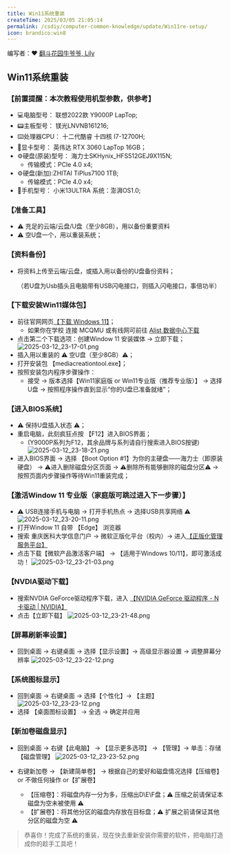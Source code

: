 ```yaml
---
title: Win11系统重装
createTime: 2025/03/05 21:05:14
permalink: /csdiy/computer-common-knowledge/update/Win11re-setup/
icon: brandico:win8
---
```


编写者：❤ [翻斗花园牛爷爷, Lily](/friends/persons/)



## Win11系统重装
### 【前置提醒：本次教程使用机型参数，供参考】
- 💻电脑型号： 联想2022款 Y9000P LapTop;
- 📟主板型号： 镁光LNVNB161216;
- ⌨️处理器CPU： 十二代酷睿 十四核 I7-12700H; 
- 📼显卡型号： 英伟达 RTX 3060 LapTop 16GB；
- ⚙️硬盘(原装)型号： 海力士SKHynix_HFS512GEJ9X115N; 
  - 传输模式：PCle 4.0 x4;
- ⚙️硬盘(新加):ZHITAI TiPlus7100 1TB; 
  - 传输模式：PCle 4.0 x4;
- 📱手机型号： 小米13ULTRA 系统：澎湃OS1.0;

### 【准备工具】
- ⚠ 充足的云端/云盘/U盘（至少8GB），用以备份重要资料
- ⚠ 空U盘一个，用以重装系统；

### 【资料备份】
- 将资料上传至云端/云盘，或插入用以备份的U盘备份资料；
  
  （若U盘为Usb插头且电脑带有USB闪电接口，则插入闪电接口，事倍功半）

### 【下载安装Win11媒体包】
- 前往官网网页[【下载 Windows 11】](https://www.microsoft.com/zh-cn/software-download/windows11?msockid=2edc3087288a650d15ec25a829c964d4)； 
  - 如果你在学校 连接 MCQMU 或有线网可前往 [Alist 数据中心下载](http://192.168.183.171:5244/mirrors/system-iso/Windows11)
- 点击第二个下载选项：创建Window 11 安装媒体 → 立即下载；
![2025-03-12_23-17-01.png](/src/2025-03-12_23-17-01.png)
- 插入用以重装的 ⚠ 空U盘（至少8GB）⚠；
- 打开安装包 【mediacreationtool.exe】；
- 按照安装包内程序步骤操作： 
  - 接受 → 版本选择【Win11家庭版 or Win11专业版（推荐专业版）】 → 选择U盘 → 按照程序操作直到显示“你的U盘已准备就绪”；

### 【进入BIOS系统】
- ⚠ 保持U盘插入状态 ⚠；
- 重启电脑，此刻疯狂点按 【F12】进入BIOS界面；
  -  (Y9000P系列为F12，其余品牌与系列请自行搜索进入BIOS按键)
  ![2025-03-12_23-18-21.png](/src/2025-03-12_23-18-21.png)
- 进入BIOS界面 → 选择 【Boot Option #1】为你的主硬盘——海力士（即原装硬盘） → ⚠进入删除磁盘分区页面 → ⚠删除所有能够删除的磁盘分区⚠ → 按照页面内步骤操作等待Win11重装完成；

### 【激活Window 11 专业版（家庭版可跳过进入下一步骤）】
- ⚠ USB连接手机与电脑 → 打开手机热点 → 选择USB共享网络 ⚠
![2025-03-12_23-20-11.png](/src/2025-03-12_23-20-11.png)
- 打开Window 11 自带 【Edge】 浏览器
- 搜索 重庆医科大学信息门户 → 微软正版化平台（校内）→ 进入[【正版化管理服务平台】](https://zbh.cqmu.edu.cn/#/)
- 点击下载【微软产品激活客户端】 → 【适用于Windows 10/11】，即可激活成功！
![2025-03-12_23-21-03.png](/src/2025-03-12_23-21-03.png)

### 【NVDIA驱动下载】
- 搜索NVDIA GeForce驱动程序下载，进入 [【NVIDIA GeForce 驱动程序 - N 卡驱动 | NVIDIA】](https://www.nvidia.cn/geforce/drivers/)
- 点击【立即下载】
![2025-03-12_23-21-48.png](/src/2025-03-12_23-21-48.png)

### 【屏幕刷新率设置】
- 回到桌面 → 右键桌面 → 选择【显示设置】→ 高级显示器设置 → 调整屏幕分辨率
![2025-03-12_23-22-12.png](/src/2025-03-12_23-22-12.png)

### 【系统图标显示】
- 回到桌面 → 右键桌面 → 选择【个性化】→ 【主题】
![2025-03-12_23-23-12.png](/src/2025-03-12_23-23-12.png)
- 选择 【桌面图标设置】 → 全选 → 确定并应用

### 【新加卷磁盘显示】
- 回到桌面 → 右键【此电脑】 → 【显示更多选项】 → 【管理】→ 单击：存储【磁盘管理】
![2025-03-12_23-23-52.png](/src/2025-03-12_23-23-52.png)

- 右键新加卷 → 【新建简单卷】 → 根据自己的爱好和磁盘情况选择【压缩卷】 or 不做任何操作 or【扩展卷】
  - 【压缩卷】：将磁盘内存一分为多，压缩出D\E\F盘；⚠ 压缩之前请保证本磁盘为空未被使用 ⚠
  - 【扩展卷】：将其他分区的磁盘内存放在目标盘；⚠ 扩展之前请保证其他分区的磁盘为空 ⚠

> 恭喜你！完成了系统的重装，现在快去重新安装你需要的软件，把电脑打造成你的趁手工具吧！